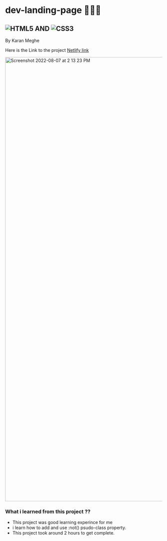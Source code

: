 # dev-landing-page 🙋🏻‍♂️

## ![HTML5](https://img.shields.io/badge/html5-%23E34F26.svg?style=for-the-badge&logo=html5&logoColor=white) AND ![CSS3](https://img.shields.io/badge/css3-%231572B6.svg?style=for-the-badge&logo=css3&logoColor=white)

By Karan Meghe

Here is the Link to the project [Netlify link](https://dev-landing-page-io.netlify.app/)

<img width="1425" alt="Screenshot 2022-08-07 at 2 13 23 PM" src="https://user-images.githubusercontent.com/78386171/183282797-bd9a14c0-465f-4b01-aeab-42adb28872f1.png">

### What i learned from this project ??

- This project was good learning experince for me
- i learn how to add and use :not() psudo-class property.
- This project took around 2 hours to get complete.
